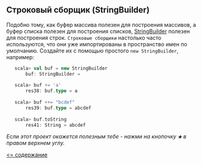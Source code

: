 ## Строковый сборщик (StringBuilder)

Подобно тому, как буфер массива полезен для построения массивов, а буфер списка полезен для построения списков,
 [StringBuilder](http://www.scala-lang.org/api/2.12.2/scala/collection/mutable/StringBuilder.html) полезен для построения 
 строк. `Строковые сборщики` настолько часто используются, что они уже импортированы в пространство имен по умолчанию. 
 Создайте их с помощью простого `new StringBuilder`, например:
 
 ```scala
    scala> val buf = new StringBuilder
        buf: StringBuilder =
    
    scala> buf += 'a'
        res38: buf.type = a
    
    scala> buf ++= "bcdef"
        res39: buf.type = abcdef
    
    scala> buf.toString
        res41: String = abcdef
 ```

_Если этот проект окажется полезным тебе - нажми на кнопочку **`★`** в правом верхнем углу._

[<= содержание](https://github.com/steklopod/Collections/blob/master/readme.md)